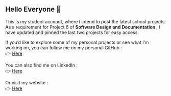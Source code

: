 ## Hello Everyone 👋 </br>
This is my student account, where I intend to post the latest school projects. </br>
As a requirement for Project 6 of <b>Software Design and Documentation </b>, I have updated and pinned the last two projects for easy access. </br>

If you’d like to explore some of my personal projects or see what I’m working on, you can follow me on my personal GitHub : </br>
<span> :point_right: </span> <a href="https://github.com/idriss30" target="_blank" rel="noreferrer">
    Here
  </a> 

You can also find me on LinkedIn : </br>
<span> :point_right:</span> <a href="https://www.linkedin.com/in/idrissciss" target="_blank" rel="noreferrer">Here</a> </br>

Or visit my website : </br>
<span> :point_right:</span> <a href="https://www.idrisscissoko.com" target="_blank" rel="noreferrer">Here</a>

